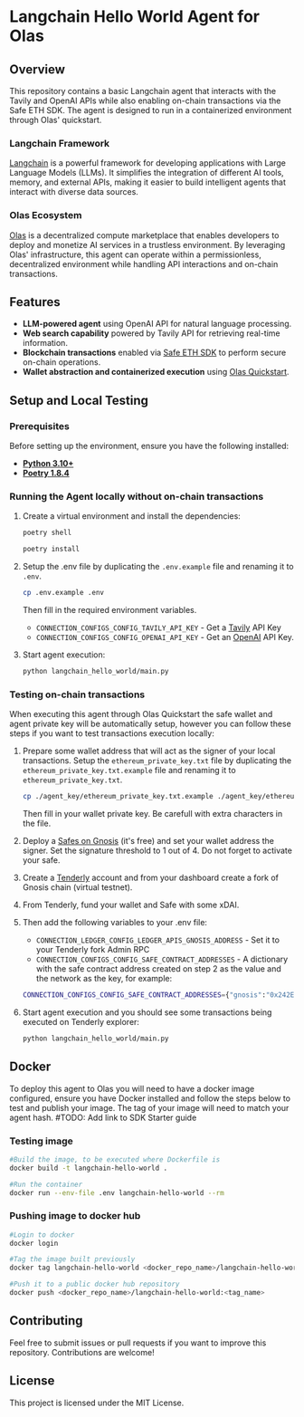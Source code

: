 # Langchain Hello World Agent for Olas

## Overview

This repository contains a basic Langchain agent that interacts with the Tavily and OpenAI APIs while also enabling on-chain transactions via the Safe ETH SDK. The agent is designed to run in a containerized environment through Olas' quickstart.

### Langchain Framework

[Langchain](https://www.langchain.com/) is a powerful framework for developing applications with Large Language Models (LLMs). It simplifies the integration of different AI tools, memory, and external APIs, making it easier to build intelligent agents that interact with diverse data sources.

### Olas Ecosystem

[Olas](https://olas.network/) is a decentralized compute marketplace that enables developers to deploy and monetize AI services in a trustless environment. By leveraging Olas' infrastructure, this agent can operate within a permissionless, decentralized environment while handling API interactions and on-chain transactions.

## Features

- **LLM-powered agent** using OpenAI API for natural language processing.
- **Web search capability** powered by Tavily API for retrieving real-time information.
- **Blockchain transactions** enabled via [Safe ETH SDK](https://docs.safe.global/core-api/transaction-service-overview) to perform secure on-chain operations.
- **Wallet abstraction and containerized execution** using [Olas Quickstart](https://github.com/valory-xyz/quickstart).

## Setup and Local Testing

### Prerequisites

Before setting up the environment, ensure you have the following installed:

- **[Python 3.10+](https://www.python.org/)**
- **[Poetry 1.8.4](https://github.com/python-poetry/poetry)**

### Running the Agent locally without on-chain transactions

1. Create a virtual environment and install the dependencies:

    ```sh
    poetry shell

    poetry install
    
    ```

3. Setup the .env file by duplicating the `.env.example` file and renaming it to `.env`.

    ```bash
    cp .env.example .env
    ```

    Then fill in the required environment variables.

    - `CONNECTION_CONFIGS_CONFIG_TAVILY_API_KEY` - Get a [Tavily](https://python.langchain.com/docs/integrations/tools/tavily_search/) API Key
    - `CONNECTION_CONFIGS_CONFIG_OPENAI_API_KEY` - Get an [OpenAI](https://platform.openai.com/settings/organization/api-keys) API Key.

4. Start agent execution:

   ```sh
   python langchain_hello_world/main.py
   ```


### Testing on-chain transactions

When executing this agent through Olas Quickstart the safe wallet and agent private key will be automatically setup, however you can follow these steps if you want to test transactions execution locally:

1. Prepare some wallet address that will act as the signer of your local transactions. Setup the `ethereum_private_key.txt` file by duplicating the `ethereum_private_key.txt.example` file and renaming it to `ethereum_private_key.txt`.
    ```bash
    cp ./agent_key/ethereum_private_key.txt.example ./agent_key/ethereum_private_key.txt
    ```
    Then fill in your wallet private key. Be carefull with extra characters in the file.

2. Deploy a [Safes on Gnosis](https://app.safe.global/welcome) (it's free) and set your wallet address the signer. Set the signature threshold to 1 out of 4. Do not forget to activate your safe.

3. Create a [Tenderly](https://tenderly.co/) account and from your dashboard create a fork of Gnosis chain (virtual testnet).

4. From Tenderly, fund your wallet and Safe with some xDAI.

5. Then add the following variables to your .env file:
   
    - `CONNECTION_LEDGER_CONFIG_LEDGER_APIS_GNOSIS_ADDRESS` - Set it to your Tenderly fork Admin RPC
    - `CONNECTION_CONFIGS_CONFIG_SAFE_CONTRACT_ADDRESSES` - A dictionary with the safe contract address created on step 2 as the value and the network as the key, for example:
     ```bash
   CONNECTION_CONFIGS_CONFIG_SAFE_CONTRACT_ADDRESSES={"gnosis":"0x242Ee6B9aa082a31243BDb23c127A36C49BAf4E1"}
    ```
 
6. Start agent execution and you should see some transactions being executed on Tenderly explorer:

   ```sh
   python langchain_hello_world/main.py
   ```

## Docker

To deploy this agent to Olas you will need to have a docker image configured, ensure you have Docker installed and follow the steps below to test and publish your image. The tag of your image will need to match your agent hash. #TODO: Add link to SDK Starter guide

### Testing image 
```bash
#Build the image, to be executed where Dockerfile is
docker build -t langchain-hello-world .

#Run the container
docker run --env-file .env langchain-hello-world --rm

```

### Pushing image to docker hub

```bash
#Login to docker
docker login

#Tag the image built previously
docker tag langchain-hello-world <docker_repo_name>/langchain-hello-world:<tag_name>

#Push it to a public docker hub repository
docker push <docker_repo_name>/langchain-hello-world:<tag_name>

```

## Contributing

Feel free to submit issues or pull requests if you want to improve this repository. Contributions are welcome!

## License

This project is licensed under the MIT License.

